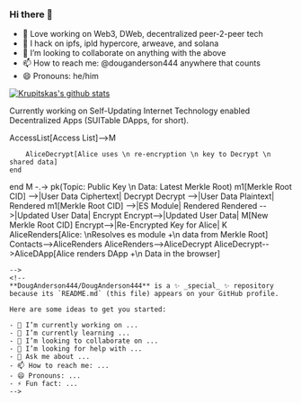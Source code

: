 ### Hi there 👋

- 🔭 Love working on Web3, DWeb, decentralized peer-2-peer tech
- 🌱 I hack on ipfs, ipld hypercore, arweave, and solana
- 👯 I’m looking to collaborate on anything with the above
- 📫 How to reach me: @douganderson444 anywhere that counts
- 😄 Pronouns: he/him

[![Krupitskas's github stats](https://github-readme-stats.vercel.app/api?username=DougAnderson444)](https://github.com/anuraghazra/github-readme-stats)

Currently working on Self-Updating Internet Technology enabled Decentralized Apps (SUITable DApps, for short).
<!--
```mermaid
flowchart LR
  subgraph SUITable-DApps
    direction TB
        subgraph P2P-Hypercore-Protocol-HyPNS[P2P Network or Blockchain]
            direction LR
            pk  -.-> |WebRTC|Contacts[Alice: \n Gets Latest \n Merkle Root from \n swarm/pubsub Topic]
            subgraph ContactBook
                direction LR
                Contacts
            end
        end
        subgraph IPLD
            direction TB
            m1[Merkle Root] -.->|next|M[Merkle Root]
            M -.->|prev|m1
            AliceRenders
            AccessList
        end
    subgraph DApp
        direction BT
        Rendered
        AliceDApp
    end
    subgraph Wallet
        direction TB
        Encrypt <-.-> |PKI|Decrypt
        K[Re-encryption Key] --> AccessList[Access List]-->M
        AliceDecrypt[Alice uses \n re-encryption \n key to Decrypt \n shared data]
    end
  end
    M -.->  pk(Topic: Public Key \n Data: Latest Merkle Root)
  m1[Merkle Root CID] -->|User Data Ciphertext| Decrypt
  Decrypt -->|User Data Plaintext| Rendered
  m1[Merkle Root CID] -->|ES Module| Rendered
  Rendered -->|Updated User Data| Encrypt
  Encrypt-->|Updated User Data| M[New Merkle Root CID]
  Encrypt-->|Re-Encrypted Key for Alice| K
  AliceRenders[Alice: \nResolves es module +\n  data from Merkle Root]
  Contacts-->AliceRenders
  AliceRenders-->AliceDecrypt
  AliceDecrypt-->AliceDApp[Alice renders DApp +\n  Data in the browser]
```                                                                                                      
-->
<!--
**DougAnderson444/DougAnderson444** is a ✨ _special_ ✨ repository because its `README.md` (this file) appears on your GitHub profile.

Here are some ideas to get you started:

- 🔭 I’m currently working on ...
- 🌱 I’m currently learning ...
- 👯 I’m looking to collaborate on ...
- 🤔 I’m looking for help with ...
- 💬 Ask me about ...
- 📫 How to reach me: ...
- 😄 Pronouns: ...
- ⚡ Fun fact: ...
-->
